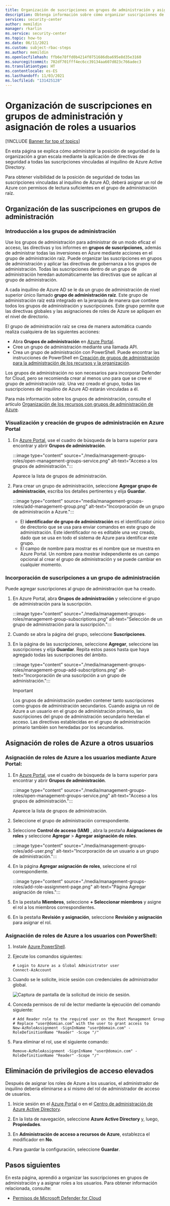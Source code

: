 ```yaml
---
title: Organización de suscripciones en grupos de administración y asignación de roles a usuarios de Microsoft Defender for Cloud
description: Obtenga información sobre cómo organizar suscripciones de Azure en grupos de administración en Microsoft Defender for Cloud y asignar roles a los usuarios de la organización.
services: security-center
author: memildin
manager: rkarlin
ms.service: security-center
ms.topic: how-to
ms.date: 06/11/2021
ms.custom: subject-rbac-steps
ms.author: memildin
ms.openlocfilehash: ffb6e78ffd0b4214f0751686dba695e8d35e3160
ms.sourcegitcommit: 702df701fff4ec6cc39134aa607d023c766adec3
ms.translationtype: HT
ms.contentlocale: es-ES
ms.lasthandoff: 11/03/2021
ms.locfileid: "131425128"
---
```

# <a name="organize-subscriptions-into-management-groups-and-assign-roles-to-users"></a>Organización de suscripciones en grupos de administración y asignación de roles a usuarios

[!INCLUDE [Banner for top of topics](./includes/banner.md)]

En esta página se explica cómo administrar la posición de seguridad de la organización a gran escala mediante la aplicación de directivas de seguridad a todas las suscripciones vinculadas al inquilino de Azure Active Directory.

Para obtener visibilidad de la posición de seguridad de todas las suscripciones vinculadas al inquilino de Azure AD, deberá asignar un rol de Azure con permisos de lectura suficientes en el grupo de administración raíz.

## <a name="organize-your-subscriptions-into-management-groups"></a>Organización de las suscripciones en grupos de administración

### <a name="introduction-to-management-groups"></a>Introducción a los grupos de administración

Use los grupos de administración para administrar de un modo eficaz el acceso, las directivas y los informes en **grupos de suscripciones**, además de administrar todas las inversiones en Azure mediante acciones en el grupo de administración raíz. Puede organizar las suscripciones en grupos de administración y aplicar las directivas de gobernanza a los grupos de administración. Todas las suscripciones dentro de un grupo de administración heredan automáticamente las directivas que se aplican al grupo de administración. 

A cada inquilino de Azure AD se le da un grupo de administración de nivel superior único llamado **grupo de administración raíz**. Este grupo de administración raíz está integrado en la jerarquía de manera que contiene todos los grupos de administración y suscripciones. Este grupo permite que las directivas globales y las asignaciones de roles de Azure se apliquen en el nivel de directorio. 

El grupo de administración raíz se crea de manera automática cuando realiza cualquiera de las siguientes acciones: 
- Abra **Grupos de administración** en [Azure Portal](https://portal.azure.com).
- Cree un grupo de administración mediante una llamada API.
- Crea un grupo de administración con PowerShell. Puede encontrar las instrucciones de PowerShell en [Creación de grupos de administración para la administración de los recursos y la organización](../governance/management-groups/create-management-group-portal.md).

Los grupos de administración no son necesarios para incorporar Defender for Cloud, pero se recomienda crear al menos uno para que se cree el grupo de administración raíz. Una vez creado el grupo, todas las suscripciones del inquilino de Azure AD estarán vinculadas a él. 

Para más información sobre los grupos de administración, consulte el artículo [Organización de los recursos con grupos de administración de Azure](../governance/management-groups/overview.md).

### <a name="view-and-create-management-groups-in-the-azure-portal"></a>Visualización y creación de grupos de administración en Azure Portal

1. En [Azure Portal](https://portal.azure.com), use el cuadro de búsqueda de la barra superior para encontrar y abrir **Grupos de administración**.

    :::image type="content" source="./media/management-groups-roles/open-management-groups-service.png" alt-text="Acceso a los grupos de administración.":::

    Aparece la lista de grupos de administración.

1. Para crear un grupo de administración, seleccione **Agregar grupo de administración**, escriba los detalles pertinentes y elija **Guardar**.

    :::image type="content" source="media/management-groups-roles/add-management-group.png" alt-text="Incorporación de un grupo de administración a Azure.":::

    - El **identificador de grupo de administración** es el identificador único de directorio que se usa para enviar comandos en este grupo de administración. Este identificador no es editable una vez creado, dado que se usa en todo el sistema de Azure para identificar este grupo. 
    - El campo de nombre para mostrar es el nombre que se muestra en Azure Portal. Un nombre para mostrar independiente es un campo opcional al crear el grupo de administración y se puede cambiar en cualquier momento.  


### <a name="add-subscriptions-to-a-management-group"></a>Incorporación de suscripciones a un grupo de administración
Puede agregar suscripciones al grupo de administración que ha creado.

1. En Azure Portal, abra **Grupos de administración** y seleccione el grupo de administración para la suscripción.

    :::image type="content" source="./media/management-groups-roles/management-group-subscriptions.png" alt-text="Selección de un grupo de administración para la suscripción.":::

1. Cuando se abra la página del grupo, seleccione **Suscripciones**.

1. En la página de las suscripciones, seleccione **Agregar**, seleccione las suscripciones y elija **Guardar**. Repita estos pasos hasta que haya agregado todas las suscripciones del ámbito.

    :::image type="content" source="./media/management-groups-roles/management-group-add-subscriptions.png" alt-text="Incorporación de una suscripción a un grupo de administración.":::

   > [!IMPORTANT]
   > Los grupos de administración pueden contener tanto suscripciones como grupos de administración secundarios. Cuando asigna un rol de Azure a un usuario en el grupo de administración primario, las suscripciones del grupo de administración secundario heredan el acceso. Las directivas establecidas en el grupo de administración primario también son heredadas por los secundarios. 



## <a name="assign-azure-roles-to-other-users"></a>Asignación de roles de Azure a otros usuarios

### <a name="assign-azure-roles-to-users-through-the-azure-portal"></a>Asignación de roles de Azure a los usuarios mediante Azure Portal: 

1. En [Azure Portal](https://portal.azure.com), use el cuadro de búsqueda de la barra superior para encontrar y abrir **Grupos de administración**.

    :::image type="content" source="./media/management-groups-roles/open-management-groups-service.png" alt-text="Acceso a los grupos de administración.":::

    Aparece la lista de grupos de administración.

1.  Seleccione el grupo de administración correspondiente.

1. Seleccione **Control de acceso (IAM)** , abra la pestaña **Asignaciones de roles** y seleccione **Agregar** > **Agregar asignación de roles**.

    :::image type="content" source="./media/management-groups-roles/add-user.png" alt-text="Incorporación de un usuario a un grupo de administración.":::

1. En la página **Agregar asignación de roles**, seleccione el rol correspondiente.

    :::image type="content" source="./media/management-groups-roles/add-role-assignment-page.png" alt-text="Página Agregar asignación de roles.":::

1. En la pestaña **Miembros**, seleccione **+ Seleccionar miembros** y asigne el rol a los miembros correspondientes.

1. En la pestaña **Revisión y asignación**, seleccione **Revisión y asignación** para asignar el rol.


### <a name="assign-azure-roles-to-users-with-powershell"></a>Asignación de roles de Azure a los usuarios con PowerShell: 

1. Instale [Azure PowerShell](/powershell/azure/install-az-ps).
2. Ejecute los comandos siguientes: 

    ```azurepowershell
    # Login to Azure as a Global Administrator user
    Connect-AzAccount
    ```

3. Cuando se le solicite, inicie sesión con credenciales de administrador global. 

    ![Captura de pantalla de la solicitud de inicio de sesión.](./media/management-groups-roles/azurerm-sign-in.PNG)

4. Conceda permisos de rol de lector mediante la ejecución del comando siguiente:

    ```azurepowershell
    # Add Reader role to the required user on the Root Management Group
    # Replace "user@domian.com” with the user to grant access to
    New-AzRoleAssignment -SignInName "user@domain.com" -RoleDefinitionName "Reader" -Scope "/"
    ```
5. Para eliminar el rol, use el siguiente comando: 

    ```azurepowershell
    Remove-AzRoleAssignment -SignInName "user@domain.com" -RoleDefinitionName "Reader" -Scope "/" 
    ```

## <a name="remove-elevated-access"></a>Eliminación de privilegios de acceso elevados 

Después de asignar los roles de Azure a los usuarios, el administrador de inquilino debería eliminarse a sí mismo del rol de administrador de acceso de usuarios.

1. Inicie sesión en el [Azure Portal](https://portal.azure.com) o en el [Centro de administración de Azure Active Directory](https://aad.portal.azure.com).

2. En la lista de navegación, seleccione **Azure Active Directory** y, luego, **Propiedades**.

3. En **Administración de acceso a recursos de Azure**, establezca el modificador en **No**.

4. Para guardar la configuración, seleccione **Guardar**.



## <a name="next-steps"></a>Pasos siguientes

En esta página, aprendió a organizar las suscripciones en grupos de administración y a asignar roles a los usuarios. Para obtener información relacionada, consulte:

- [Permisos de Microsoft Defender for Cloud](permissions.md)